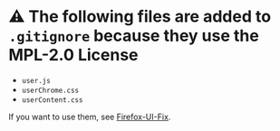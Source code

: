 # ⚠ The following files are added to `.gitignore` because they use the MPL-2.0 License

- `user.js`
- `userChrome.css`
- `userContent.css`

If you want to use them, see [Firefox-UI-Fix](https://github.com/black7375/Firefox-UI-Fix).
